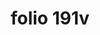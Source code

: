 ---
layout: edition
title: folio 191v
manuscript: Florence, Biblioteca Marucelliana, Carte Rajna XIX.15
sigla: R
iip: r191v.tif
milestone: 362
---